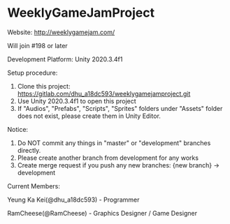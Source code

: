# WeeklyGameJamProject
Website: http://weeklygamejam.com/

Will join #198 or later

Development Platform: Unity 2020.3.4f1

Setup procedure:
1. Clone this project:
https://gitlab.com/dhu_a18dc593/weeklygamejamproject.git
2. Use Unity 2020.3.4f1 to open this project
3. If "Audios", "Prefabs", "Scripts", "Sprites" folders under "Assets" folder does not exist,
please create them in Unity Editor.

Notice:
1. Do NOT commit any things in "master" or "development" branches directly.
2. Please create another branch from development for any works
3. Create merge request if you push any new branches:
{new branch} -> development

Current Members:

Yeung Ka Kei(@dhu_a18dc593) - Programmer

RamCheese(@RamCheese) - Graphics Designer / Game Designer

